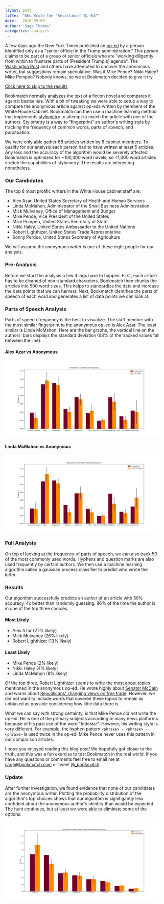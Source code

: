```yaml
---
layout: post
title:  "Who Wrote the 'Resistance' Op-Ed?"
date:   2018-09-09
author: "Sage Thomas"
categories: analysis
---
```


A few days ago the New York Times published an [op-ed][nyt_resistance] by a person 
identified only as a "senior official in the Trump administration." This person claims to be part of
a group of senior officials who are "working diligently from within to frustrate parts of 
[President Trump's] agenda". The [Washington Post][wp_who]
and others have attempted to uncover the anonomous writer, but suggestions remain speculative. Was
it Mike Pence? Nikki Haley? Mike Pompeo? Nobody knows, so we at Bookmatch decided to give it try. 

[Click here to skip to the results][bm_results]

Bookmatch normally analyzes the text of a fiction novel and compares it against bestsellers. With a
bit of tweaking we were able to setup a way to compare the anonymous article against op-eds written by
members of the White House Cabinet. Bookmatch can then use a machine learning method that implements
[stylometry][wi_stylometry] to attempt to match the article with one of the authors. Stylometry
is a way to "fingerprint" an author's writing style by tracking the frequency of common words, parts
of speech, and punctuation. 

We were only able gather 68 articles written by 8 cabinet members. To qualify for
our analysis each person had to have written at least 5 articles. Any less and the accuracy of the
algorithm would be severely affected. Bookmatch is optimized for ~100,000 word novels, so <1,000 word
articles stretch the capabilities of stylometry. The results are interesting nonetheless.

### Our Candidates

The top 8 most prolific writers in the White House cabinet staff are:

* Alex Azar, United States Secretary of Health and Human Services
* Linda McMahon, Administrator of the Small Business Administration
* Mick Mulvaney, Office of Management and Budget
* Mike Pence, Vice President of the United States
* Mike Pompeo, United States Secretary of State
* Nikki Haley, United States Ambassador to the United Nations
* Robert Lighthizer, United States Trade Representative
* Sonny Perdue, United States Secretary of Agriculture

We will assume the anonymous writer is one of these eight people for our analysis.

### Pre-Analysis

Before we start the analysis a few things have to happen. First, each article has to be
cleaned of non-standard characters. Bookmatch then chunks the articles into 500 word sizes. This 
helps to standardize the data and increase the data points that we can harvest. Next, Bookmatch 
identifies the parts of speech of each word and generates a list of data points we can look at.

### Parts of Speech Analysis

Parts of speech frequency is the best to visualize. The staff member with the most similar 
fingerprint to the anonymous op-ed is Alex Azar. The least similar is Linda McMahon. Here are the
bar graphs, the vertical line on the authors' bars displays the standard deviation (68% of the 
tracked values fall between the line): 

#### Alex Azar vs Anonymous
![Alex Azar](/assets/img/alex_azar.png)
#### Linda McMahon vs Anonymous
![Linda McMahon](/assets/img/linda_mcmahon.png)

### Full Analysis

On top of looking at the frequency of parts of speech, we can also track 50 of the most commonly
used words. Hyphens and question marks are also used frequently by certain authors. We then use a
machine learning algorithm called a gaussian process classifier to predict who wrote the letter. 

### Results

Our algorithm successfully predicts an author of an article with 50% accuracy, 4x better than 
randomly guessing. 86% of the time the author is in one of the top three choices.

#### Most Likely

* Alex Azar (27% likely)
* Mick Mulvaney  (26% likely)
* Robert Lighthizer  (13% likely)

#### Least Likely

* Mike Pence (2% likely)
* Nikki Haley (4% likely)
* Linda McMahon (8% likely)

Of the top three, Robert Lighthizer seems to write the most about topics mentioned in the anonymous
op-ed. He wrote highly about [Senator McCain][robert_article_1] and warns about 
[Republicans' changing views on free trade][robert_article_2]. However, we did not want to include 
words that covered these topics to remain as unbiased as possible considering how little 
data there is.

What we can say with strong certainty, is that Mike Pence did not write the op-ed. He is
one of the primary subjects according to many news platforms because of his past use of the word 
"lodestar". However, his writing style is very different. For example, the hyphen pattern
`<phrase> - <phrase> - <phrase>` is used twice in the op-ed. Mike Pence never uses this pattern in our
comparison articles.

I hope you enjoyed reading this blog post! We hopefully got closer to the truth, and this was a fun
exercise to test Bookmatch in the real world. If you have any questions or comments feel free to 
email me at [sage@bookmatch.com][sage_email] or tweet [@_bookmatch][bm_twitter].

### Update

After further investigation, we found evidence that none of our candidates are the anonymous
writer. Plotting the probability distribution of the algorithm's top choices shows that our 
algorithm is signifigantly less confident about the anonymous author's identity than would be 
expected. The hunt continues, but at least we were able to eliminate some of the options.

![Probability Distribution](/assets/img/probability_distribution.png)

[bm_homepage]: https://bookmatch.com
[nyt_resistance]: https://www.nytimes.com/2018/09/05/opinion/trump-white-house-anonymous-resistance.html
[wp_who]: https://www.washingtonpost.com/graphics/2018/politics/who-wrote-the-resistance-op-ed/?utm_term=.df7ada49a043
[wi_stylometry]: https://en.wikipedia.org/wiki/Stylometry
[robert_article_1]: https://www.nytimes.com/2008/03/06/opinion/06lighthizer.html
[robert_article_2]: https://www.nytimes.com/2010/11/13/opinion/13lighthizer.html
[bm_results]: #results
[sage_email]: mailto:sage@bookmatch.com
[bm_twitter]: https://twitter.com/_bookmatch
